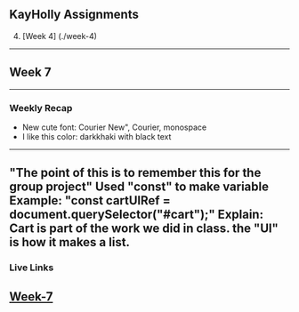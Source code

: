 ## KayHolly Assignments

4. [Week 4] (./week-4)
---
 
 ## Week 7

--- 
 ### Weekly Recap

- New cute font: 
Courier New", Courier, monospace
- I like this color: 
darkkhaki with black text
---
"The point of this is to remember this for the group project"
Used "const" to make variable 
Example:
"const cartUlRef = document.querySelector("#cart");"
Explain:
Cart is part of the work we did in class. the "Ul" is how it makes a list.
---
### Live Links 
[Week-7](https://KayHolly.github.io/sp25-n220/Week-7)
---